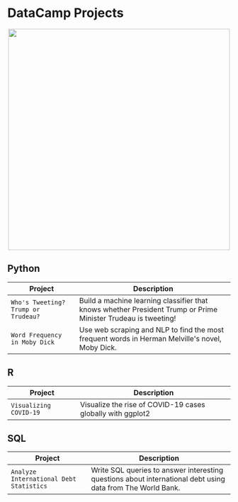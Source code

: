 # DataCamp Projects

<p align="center"> 
<img src="https://cdn.datacamp.com/main-app/assets/brand/logos/DataCamp_Horizontal_RGB-d196011f63ebda76dc5c9772425cf9541b8639af842d5e5476ef10f2460ed1e4.png" width="500">
</p>



## Python
| Project | Description |
| --- | --- |
| `Who's Tweeting? Trump or Trudeau?` | Build a machine learning classifier that knows whether President Trump or Prime Minister Trudeau is tweeting! |
| `Word Frequency in Moby Dick` | Use web scraping and NLP to find the most frequent words in Herman Melville's novel, Moby Dick. |

## R
| Project | Description |
| --- | --- |
| `Visualizing COVID-19` | Visualize the rise of COVID-19 cases globally with ggplot2 |

## SQL
| Project | Description |
| --- | --- |
| `Analyze International Debt Statistics` | Write SQL queries to answer interesting questions about international debt using data from The World Bank. |
